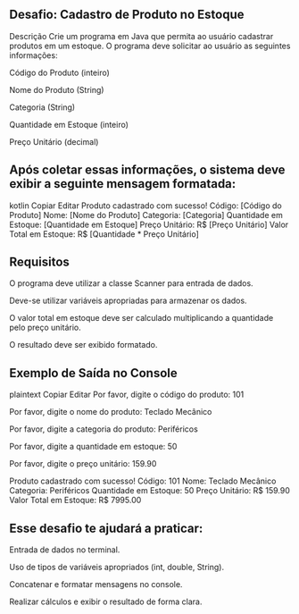 ## Desafio: Cadastro de Produto no Estoque
Descrição
Crie um programa em Java que permita ao usuário cadastrar produtos em um estoque. O programa deve solicitar ao usuário as seguintes informações:

Código do Produto (inteiro)

Nome do Produto (String)

Categoria (String)

Quantidade em Estoque (inteiro)

Preço Unitário (decimal)
## Após coletar essas informações, o sistema deve exibir a seguinte mensagem formatada:

kotlin
Copiar
Editar
Produto cadastrado com sucesso!
Código: [Código do Produto]
Nome: [Nome do Produto]
Categoria: [Categoria]
Quantidade em Estoque: [Quantidade em Estoque]
Preço Unitário: R$ [Preço Unitário]
Valor Total em Estoque: R$ [Quantidade * Preço Unitário]


## Requisitos
O programa deve utilizar a classe Scanner para entrada de dados.

Deve-se utilizar variáveis apropriadas para armazenar os dados.

O valor total em estoque deve ser calculado multiplicando a quantidade pelo preço unitário.

O resultado deve ser exibido formatado.

## Exemplo de Saída no Console
plaintext
Copiar
Editar
Por favor, digite o código do produto:
101

Por favor, digite o nome do produto:
Teclado Mecânico

Por favor, digite a categoria do produto:
Periféricos

Por favor, digite a quantidade em estoque:
50

Por favor, digite o preço unitário:
159.90

Produto cadastrado com sucesso!
Código: 101
Nome: Teclado Mecânico
Categoria: Periféricos
Quantidade em Estoque: 50
Preço Unitário: R$ 159.90
Valor Total em Estoque: R$ 7995.00

## Esse desafio te ajudará a praticar:

Entrada de dados no terminal.

Uso de tipos de variáveis apropriados (int, double, String).

Concatenar e formatar mensagens no console.

Realizar cálculos e exibir o resultado de forma clara.